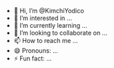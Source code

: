 - 👋 Hi, I’m @KimchiYodico
- 👀 I’m interested in ...
- 🌱 I’m currently learning ...
- 💞️ I’m looking to collaborate on ...
- 📫 How to reach me ...
- 😄 Pronouns: ...
- ⚡ Fun fact: ...

<!---
KimchiYodico/KimchiYodico is a ✨ special ✨ repository because its `README.md` (this file) appears on your GitHub profile.
You can click the Preview link to take a look at your changes.
--->
